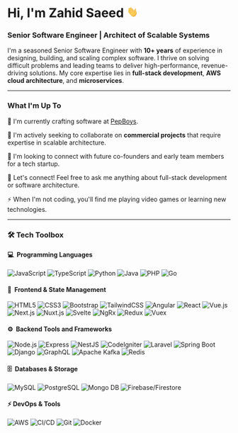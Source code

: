 
# Hi, I'm Zahid Saeed <img src="https://raw.githubusercontent.com/BuildWithZahid/BuildWithZahid/be8cfb1099825b8633877a8d2408560e33e52482/wave.gif" alt="Wave" height="25" />

### **Senior Software Engineer | Architect of Scalable Systems**

I'm a seasoned Senior Software Engineer with **10+ years** of experience in designing, building, and scaling complex software. I thrive on solving difficult problems and leading teams to deliver high-performance, revenue-driving solutions. My core expertise lies in **full-stack development**, **AWS cloud architecture**, and **microservices**.

---

### What I'm Up To

🔭 I'm currently crafting software at [PepBoys](https://www.pepboys.com/).

👯 I'm actively seeking to collaborate on **commercial projects** that require expertise in scalable architecture.

🤔 I'm looking to connect with future co-founders and early team members for a tech startup.

💬 Let's connect! Feel free to ask me anything about full-stack development or software architecture.

⚡ When I'm not coding, you'll find me playing video games or learning new technologies.

---

### 🛠️ Tech Toolbox

#### 💻 &nbsp;Programming Languages  
![JavaScript](https://shield-io-proxy-zahid-saeeds-projects.vercel.app/api/badge-generator?logo=javascript&text=JavaScript&badgeColor=F7DF1E&logoColor=000000)
![TypeScript](https://shield-io-proxy-zahid-saeeds-projects.vercel.app/api/badge-generator?logo=typescript&text=TypeScript&badgeColor=3178C6&logoColor=ffffff)
![Python](https://shield-io-proxy-zahid-saeeds-projects.vercel.app/api/badge-generator?logo=python&text=Python&badgeColor=3776AB&logoColor=ffffff)
![Java](https://shield-io-proxy-zahid-saeeds-projects.vercel.app/api/badge-generator?logo=javascript&text=Java&badgeColor=ED8B00&logoColor=ffffff&replaceWithIcon=java)
![PHP](https://shield-io-proxy-zahid-saeeds-projects.vercel.app/api/badge-generator?logo=php&text=PHP&badgeColor=777BB4&logoColor=ffffff)
![Go](https://shield-io-proxy-zahid-saeeds-projects.vercel.app/api/badge-generator?logo=go&text=Go&badgeColor=00ADD8&logoColor=ffffff)

#### 🎨 &nbsp;Frontend & State Management

![HTML5](https://shield-io-proxy-zahid-saeeds-projects.vercel.app/api/badge-generator?logo=html5&text=HTML5&badgeColor=E34F26&logoColor=ffffff)
![CSS3](https://shield-io-proxy-zahid-saeeds-projects.vercel.app/api/badge-generator?logo=css&text=CSS3&badgeColor=1572B6&logoColor=ffffff)
![Bootstrap](https://shield-io-proxy-zahid-saeeds-projects.vercel.app/api/badge-generator?logo=bootstrap&text=Bootstrap&badgeColor=7952B3&logoColor=ffffff)
![TailwindCSS](https://shield-io-proxy-zahid-saeeds-projects.vercel.app/api/badge-generator?logo=tailwindcss&text=TailwindCSS&badgeColor=06B6D4&logoColor=ffffff)
![Angular](https://shield-io-proxy-zahid-saeeds-projects.vercel.app/api/badge-generator?logo=angular&text=Angular&badgeColor=DD0031&logoColor=ffffff)
![React](https://shield-io-proxy-zahid-saeeds-projects.vercel.app/api/badge-generator?logo=react&text=React&badgeColor=61DAFB&logoColor=000000)
![Vue.js](https://shield-io-proxy-zahid-saeeds-projects.vercel.app/api/badge-generator?logo=vuedotjs&text=Vue.js&badgeColor=42B883&logoColor=1e1e1e&textColor=1e1e1e)
![Next.js](https://shield-io-proxy-zahid-saeeds-projects.vercel.app/api/badge-generator?logo=nextdotjs&text=Next.js&badgeColor=000000&logoColor=ffffff)
![Nuxt.js](https://shield-io-proxy-zahid-saeeds-projects.vercel.app/api/badge-generator?logo=nuxt&text=Nuxt.js&badgeColor=00DC82&logoColor=0f172b&textColor=0f172b)
![Svelte](https://shield-io-proxy-zahid-saeeds-projects.vercel.app/api/badge-generator?logo=svelte&text=Svelte&badgeColor=FF3E00&logoColor=ffffff)
![NgRx](https://shield-io-proxy-zahid-saeeds-projects.vercel.app/api/badge-generator?logo=ngrx&text=NgRx&badgeColor=BA2BD2&logoColor=ffffff)
![Redux](https://shield-io-proxy-zahid-saeeds-projects.vercel.app/api/badge-generator?logo=redux&text=Redux&badgeColor=764ABC&logoColor=ffffff)
![Vuex](https://shield-io-proxy-zahid-saeeds-projects.vercel.app/api/badge-generator?logo=vuedotjs&text=Vuex&badgeColor=4FC08D&logoColor=ffffff)

#### ⚙️ &nbsp;Backend Tools and Frameworks

![Node.js](https://shield-io-proxy-zahid-saeeds-projects.vercel.app/api/badge-generator?logo=node.js&text=Node.js&badgeColor=339933&logoColor=ffffff)
![Express](https://shield-io-proxy-zahid-saeeds-projects.vercel.app/api/badge-generator?logo=express&text=Express&badgeColor=000000&logoColor=ffffff)
![NestJS](https://shield-io-proxy-zahid-saeeds-projects.vercel.app/api/badge-generator?logo=nestjs&text=NestJS&badgeColor=E0234E&logoColor=ffffff)
![CodeIgniter](https://shield-io-proxy-zahid-saeeds-projects.vercel.app/api/badge-generator?logo=codeigniter&text=CodeIgniter&badgeColor=EF4223&logoColor=ffffff)
![Laravel](https://shield-io-proxy-zahid-saeeds-projects.vercel.app/api/badge-generator?logo=laravel&text=Laravel&badgeColor=FF2D20&logoColor=ffffff)
![Spring Boot](https://shield-io-proxy-zahid-saeeds-projects.vercel.app/api/badge-generator?logo=springboot&text=Spring%20Boot&badgeColor=6DB33F&logoColor=ffffff)
![Django](https://shield-io-proxy-zahid-saeeds-projects.vercel.app/api/badge-generator?logo=django&text=Django&badgeColor=0C4B33&logoColor=ffffff)
![GraphQL](https://shield-io-proxy-zahid-saeeds-projects.vercel.app/api/badge-generator?logo=graphql&text=GraphQL&badgeColor=E10098&logoColor=FFFFFF)
![Apache Kafka](https://shield-io-proxy-zahid-saeeds-projects.vercel.app/api/badge-generator?logo=apachekafka&text=Apache%20Kafka&badgeColor=231F20&logoColor=FFFFFF)
![Redis](https://shield-io-proxy-zahid-saeeds-projects.vercel.app/api/badge-generator?logo=redis&text=Redis&badgeColor=DC382D&logoColor=FFFFFF)

#### 🗄️ &nbsp;Databases & Storage  

![MySQL](https://shield-io-proxy-zahid-saeeds-projects.vercel.app/api/badge-generator?logo=mysql&text=MySQL&badgeColor=4479A1&logoColor=FFFFFF)
![PostgreSQL](https://shield-io-proxy-zahid-saeeds-projects.vercel.app/api/badge-generator?logo=postgresql&text=PostgreSQL&badgeColor=4169E1&logoColor=FFFFFF)
![Mongo DB](https://shield-io-proxy-zahid-saeeds-projects.vercel.app/api/badge-generator?logo=mongodb&text=MongoDB&badgeColor=47A248&logoColor=FFFFFF)
![Firebase/Firestore](https://shield-io-proxy-zahid-saeeds-projects.vercel.app/api/badge-generator?logo=firebase&text=Firebase%2FFirestore&badgeColor=FFCA28&logoColor=000000&textColor=000000)

#### ⚡ DevOps & Tools  

![AWS](https://shield-io-proxy-zahid-saeeds-projects.vercel.app//api/badge-generator?logo=javascript&text=AWS&badgeColor=FF9900&logoColor=ffffff&textColor=ffffff&replaceWithIcon=aws)
![CI/CD](https://shield-io-proxy-zahid-saeeds-projects.vercel.app/api/badge-generator?logo=githubactions&text=CI%2FCD&badgeColor=2088FF&logoColor=FFFFFF)
![Git](https://shield-io-proxy-zahid-saeeds-projects.vercel.app/api/badge-generator?logo=git&text=Git&badgeColor=F05032&logoColor=FFFFFF)
![Docker](https://shield-io-proxy-zahid-saeeds-projects.vercel.app/api/badge-generator?logo=docker&text=Docker&badgeColor=2496ED&logoColor=FFFFFF)
 
<!--
Colored icons
![Angular](https://img.shields.io/badge/Angular-DD0031?style=flat&logo=angular&logoColor=FFFFFF)
![React](https://img.shields.io/badge/React-61DAFB?style=flat-square&logo=react&logoColor=1e1e1e)
![Vue.js](https://img.shields.io/badge/Vue.js-42B883?style=plastic&logo=vuedotjs&logoColor=35495E)
![Next.js](https://img.shields.io/badge/Next.js-000000?style=for-the-badge&logo=nextdotjs&logoColor=FFFFFF)
![Nuxt.js](https://img.shields.io/badge/Nuxt.js-00DC82?style=for-the-badge&logo=nuxt&logoColor=FFFFFF)
![Svelte](https://img.shields.io/badge/Svelte-FF3E00?style=for-the-badge&logo=svelte&logoColor=FFFFFF)
-->



<!--
**BuildWithZahid/BuildWithZahid** is a ✨ _special_ ✨ repository because its `README.md` (this file) appears on your GitHub profile.

Here are some ideas to get you started:

- 🔭 I’m currently working on ...
- 🌱 I’m currently learning ...
- 👯 I’m looking to collaborate on ...
- 🤔 I’m looking for help with ...
- 💬 Ask me about ...
- 📫 How to reach me: ...
- 😄 Pronouns: ...
- ⚡ Fun fact: ...
-->
